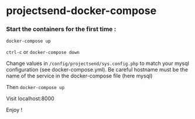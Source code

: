 # projectsend-docker-compose

### Start the containers for the first time :

`docker-compose up`

`ctrl-c` or `docker-compose down`

Change values in `/config/projectsend/sys.config.php` to match your mysql configuration (see docker-compose.yml).
Be careful hostname must be the name of the service in the docker-compose file (here mysql)

Then `docker-compose up`

Visit localhost:8000

Enjoy !
